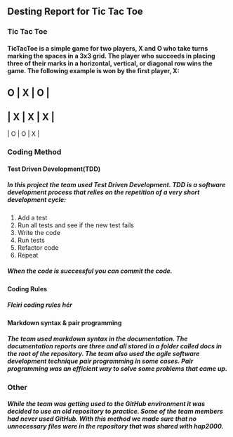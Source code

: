 ## Desting Report for Tic Tac Toe

### Tic Tac Toe 

#### TicTacToe is a simple game for two players, X and O who take turns marking the spaces in a 3x3 grid. The player who succeeds in placing three of their marks in a horizontal, vertical, or diagonal row wins the game. The following example is won by the first player, X:

 O | X | O |
-------------
| X | X | X |
-------------
| O | O | X |

### Coding Method

#### Test Driven Development(TDD)

##### In this project the team used Test Driven Development. TDD is a software development process that relies on the repetition of a very short development cycle: 
1. Add a test
2. Run all tests and see if the new test fails
3. Write the code
4. Run tests
5. Refactor code
6. Repeat

##### When the code is successful you can commit the code.

#### Coding Rules

##### Fleiri coding rules hér

#### Markdown syntax & pair programming

##### The team used markdown syntax in the documentation. The documentation reports are three and all stored in a folder called docs in the root of the repository. The team also used the agile software development technique pair programming in some cases. Pair programming was an efficient way to solve some problems that came up.

### Other

##### While the team was getting used to the GitHub environment it was decided to use an old repository to practice. Some of the team members had never used GitHub. With this method we made sure that no unnecessary files were in the repository that was shared with hap2000.
